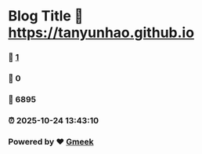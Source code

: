 # Blog Title :link: https://tanyunhao.github.io 
### :page_facing_up: [1](https://tanyunhao.github.io/tag.html) 
### :speech_balloon: 0 
### :hibiscus: 6895 
### :alarm_clock: 2025-10-24 13:43:10 
### Powered by :heart: [Gmeek](https://github.com/Meekdai/Gmeek)
